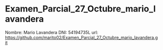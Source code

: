 # Examen_Parcial_27_Octubre_mario_lavandera

Nombre: Mario Lavandera
DNI: 54194735L
url: https://github.com/marito02/Examen_Parcial_27_Octubre_mario_lavandera.git
